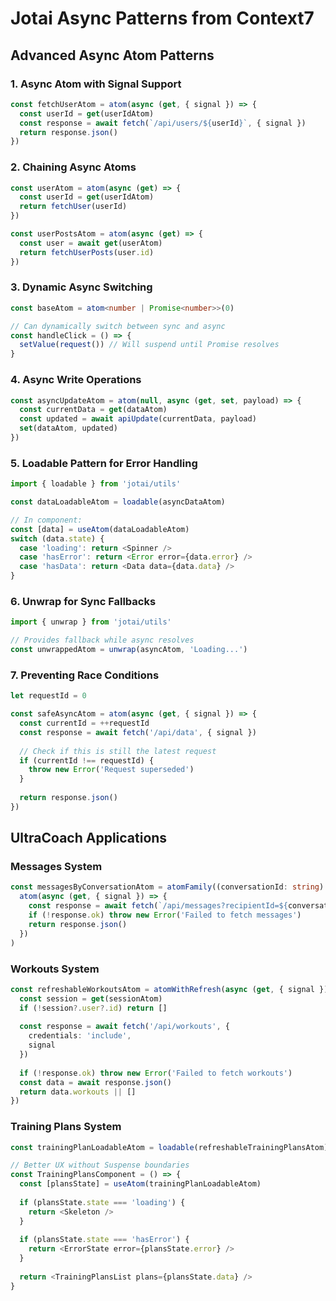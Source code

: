 # Jotai Async Patterns from Context7

## Advanced Async Atom Patterns

### 1. Async Atom with Signal Support
```typescript
const fetchUserAtom = atom(async (get, { signal }) => {
  const userId = get(userIdAtom)
  const response = await fetch(`/api/users/${userId}`, { signal })
  return response.json()
})
```

### 2. Chaining Async Atoms
```typescript
const userAtom = atom(async (get) => {
  const userId = get(userIdAtom)
  return fetchUser(userId)
})

const userPostsAtom = atom(async (get) => {
  const user = await get(userAtom)
  return fetchUserPosts(user.id)
})
```

### 3. Dynamic Async Switching
```typescript
const baseAtom = atom<number | Promise<number>>(0)

// Can dynamically switch between sync and async
const handleClick = () => {
  setValue(request()) // Will suspend until Promise resolves
}
```

### 4. Async Write Operations
```typescript
const asyncUpdateAtom = atom(null, async (get, set, payload) => {
  const currentData = get(dataAtom)
  const updated = await apiUpdate(currentData, payload)
  set(dataAtom, updated)
})
```

### 5. Loadable Pattern for Error Handling
```typescript
import { loadable } from 'jotai/utils'

const dataLoadableAtom = loadable(asyncDataAtom)

// In component:
const [data] = useAtom(dataLoadableAtom)
switch (data.state) {
  case 'loading': return <Spinner />
  case 'hasError': return <Error error={data.error} />
  case 'hasData': return <Data data={data.data} />
}
```

### 6. Unwrap for Sync Fallbacks
```typescript
import { unwrap } from 'jotai/utils'

// Provides fallback while async resolves
const unwrappedAtom = unwrap(asyncAtom, 'Loading...')
```

### 7. Preventing Race Conditions
```typescript
let requestId = 0

const safeAsyncAtom = atom(async (get, { signal }) => {
  const currentId = ++requestId
  const response = await fetch('/api/data', { signal })
  
  // Check if this is still the latest request
  if (currentId !== requestId) {
    throw new Error('Request superseded')
  }
  
  return response.json()
})
```

## UltraCoach Applications

### Messages System
```typescript
const messagesByConversationAtom = atomFamily((conversationId: string) =>
  atom(async (get, { signal }) => {
    const response = await fetch(`/api/messages?recipientId=${conversationId}`, { signal })
    if (!response.ok) throw new Error('Failed to fetch messages')
    return response.json()
  })
)
```

### Workouts System
```typescript
const refreshableWorkoutsAtom = atomWithRefresh(async (get, { signal }) => {
  const session = get(sessionAtom)
  if (!session?.user?.id) return []
  
  const response = await fetch('/api/workouts', { 
    credentials: 'include',
    signal 
  })
  
  if (!response.ok) throw new Error('Failed to fetch workouts')
  const data = await response.json()
  return data.workouts || []
})
```

### Training Plans System
```typescript
const trainingPlanLoadableAtom = loadable(refreshableTrainingPlansAtom)

// Better UX without Suspense boundaries
const TrainingPlansComponent = () => {
  const [plansState] = useAtom(trainingPlanLoadableAtom)
  
  if (plansState.state === 'loading') {
    return <Skeleton />
  }
  
  if (plansState.state === 'hasError') {
    return <ErrorState error={plansState.error} />
  }
  
  return <TrainingPlansList plans={plansState.data} />
}
```
